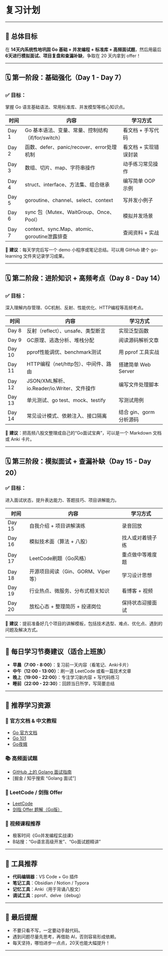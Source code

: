 # 复习计划

---

## 🎯 总体目标

在 **14天内系统性地巩固 Go 基础 + 并发编程 + 标准库 + 高频面试题**，然后用最后 **6天进行模拟面试、项目复盘和查漏补缺**，争取在 20 天内拿到 offer！

---

## 🗓️ 第一阶段：基础强化（Day 1 - Day 7）

### ✅ 目标：
掌握 Go 语言基础语法、常用标准库、并发模型等核心知识点。

| 时间  | 内容                                               | 学习方式              |
| ----- | -------------------------------------------------- | --------------------- |
| Day 1 | Go 基本语法、变量、常量、控制结构（if/for/switch） | 看文档 + 手写代码     |
| Day 2 | 函数、defer、panic/recover、error处理机制          | 看文档 + 实现错误封装 |
| Day 3 | 数组、切片、map、字符串操作                        | 动手练习常见操作      |
| Day 4 | struct、interface、方法集、组合继承                | 编写简单 OOP 示例     |
| Day 5 | goroutine、channel、select、context                | 写并发小例子          |
| Day 6 | sync 包（Mutex、WaitGroup、Once、Pool）            | 模拟并发场景          |
| Day 7 | context、sync.Map、atomic、goroutine泄露排查       | 查阅资料 + 实战       |

📌 **建议**：每天学完后写一个 demo 小程序或笔记总结。可以用 GitHub 建个 go-learning 文件夹记录学习成果。

---

## 🗓️ 第二阶段：进阶知识 + 高频考点（Day 8 - Day 14）

### ✅ 目标：
深入理解内存管理、GC机制、反射、性能优化、HTTP编程等高频考点。

| 时间   | 内容                                        | 学习方式                |
| ------ | ------------------------------------------- | ----------------------- |
| Day 8  | 反射（reflect）、unsafe、类型断言           | 实现泛型函数            |
| Day 9  | GC原理、逃逸分析、堆栈分配                  | 阅读源码解析文章        |
| Day 10 | pprof性能调优、benchmark测试                | 用 pprof 工具实战       |
| Day 11 | HTTP编程（net/http包）、中间件、路由        | 搭建简单 Web Server     |
| Day 12 | JSON/XML解析、io.Reader/io.Writer、文件操作 | 编写文件处理脚本        |
| Day 13 | 单元测试、go test、mock、testify            | 写测试用例              |
| Day 14 | 常见设计模式、依赖注入、接口隔离            | 结合 gin、gorm 分析源码 |

📌 **建议**：把高频八股文整理成自己的“Go面试宝典”，可以是一个 Markdown 文档或 Anki 卡片。

---

## 🗓️ 第三阶段：模拟面试 + 查漏补缺（Day 15 - Day 20）

### ✅ 目标：
进入面试状态，提升表达能力、答题技巧、项目讲解能力。

| 时间   | 内容                               | 学习方式         |
| ------ | ---------------------------------- | ---------------- |
| Day 15 | 自我介绍 + 项目讲解演练            | 录音回放         |
| Day 16 | 模拟技术面（算法 + 八股）          | 找人或对着镜子练 |
| Day 17 | LeetCode刷题（Go风格）             | 重点做中等难度题 |
| Day 18 | 开源项目阅读（Gin、GORM、Viper等） | 学习设计思想     |
| Day 19 | 行业热点、微服务、分布式相关知识   | 看博客 + 视频    |
| Day 20 | 放松心态 + 整理简历 + 投递岗位     | 保持状态迎接面试 |

📌 **建议**：提前准备好几个项目的讲解模板，包括技术选型、难点、优化点、遇到的问题及解决方式。

---

## 📌 每日学习节奏建议（适合上班族）

- **早晨（7:00 - 8:00）**：复习前一天内容（看笔记、Anki卡片）
- **中午（12:00 - 13:00）**：刷一道 LeetCode 或看一篇技术文章
- **晚上（19:00 - 22:00）**：专注学习新内容 + 写代码练习
- **睡前（22:00 - 22:30）**：回顾当日所学，写简要总结

---

## 🧠 推荐学习资源

### 📘 官方文档 & 中文教程
- [Go 官方文档](https://pkg.go.dev/)
- [Go 101](https://tapirliu.github.io/go101/)
- [Go夜蛾](https://geektutu.com/post/geekgo/)

### 📚 高频面试题
- [GitHub 上的 Golang 面试指南](https://github.com/q191201771/learning-golang)
- [掘金 / 知乎搜索 “Golang 面试”]

### 🧪 LeetCode / 剑指 Offer
- [LeetCode](https://leetcode.cn/)
- [剑指 Offer 题解（Go版）](https://leetcode-cn.com/problems/)

### 🎥 视频课程推荐
- 极客时间《Go并发编程实战课》
- B站搜：“Go语言高级开发”、“Go面试题精讲”

---

## 🧰 工具推荐

- **代码编辑器**：VS Code + Go 插件
- **笔记工具**：Obsidian / Notion / Typora
- **记忆工具**：Anki（用于背诵八股文）
- **调试工具**：pprof、delve（debug）

---

## 📝 最后提醒

- 不要只看不写，一定要动手敲代码。
- 遇到问题尽量先思考，再借助 AI，否则容易形成依赖。
- 每天坚持，哪怕进步一点点，20天也能大幅提升！

---

